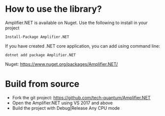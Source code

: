 # How to use the library?

Amplifier.NET is available on Nuget. Use the following to install in your project
```
Install-Package Amplifier.NET
```

If you have created .NET core application, you can add using command line:
```
dotnet add package Amplifier.NET
```

Nuget: https://www.nuget.org/packages/Amplifier.NET/

# Build from source

* Fork the git project: https://github.com/tech-quantum/Amplifier.NET
* Open the Amplifier.NET using VS 2017 and above
* Build the project with Debug|Release Any CPU mode




